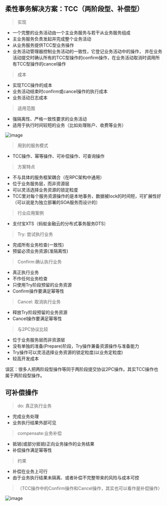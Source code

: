 ## 柔性事务解决方案：TCC（两阶段型、补偿型）

> 实现
* 一个完整的业务活动由一个主业务服务与若干从业务服务组成
* 主业务服务负责发起并完成整个业务活动
* 从业务服务提供TCC型业务操作
* 业务活动管理器控制业务活动的一致性，它登记业务活动中的操作， 并在业务活动提交时确认所有的TCC型操作的confirm操作，在业务活动取消时调用所有TCC型操作的cancel操作

> 成本
* 实现TCC操作的成本
* 业务活动结束时confirm或cancel操作的执行成本
* 业务活动日志成本

> 适用范围
* 强隔离性、严格一致性要求的业务活动
* 适用于执行时间较短的业务（比如处理账户、收费等业务）

![image](https://github.com/csy512889371/learnDoc/blob/master/image/2018/fbs/10.png)


> 用到的服务模式
* TCC操作、幂等操作、可补偿操作、可查询操作

> 方案特点
* 不与具体的服务框架耦合（在RPC架构中通用）
* 位于业务服务层，而非资源层
* 可以灵活选择业务资源的锁定粒度
* TCC里对每个服务资源操作的是本地事务，数据被lock的时间短，可扩展性好（可以说是为独立部署的SOA服务而设计的）

> 行业应用案例
* 支付宝XTS（蚂蚁金融云的分布式事务服务DTS）

> Try: 尝试执行业务
* 完成所有业务检查(一致性)
* 预留必须业务资源(准隔离性)

> Confirm:确认执行业务
* 真正执行业务
* 不作任何业务检查
* 只使用Try阶段预留的业务资源
* Confirm操作要满足幂等性

> Cancel: 取消执行业务
* 释放Try阶段预留的业务资源
* Cancel操作要满足幂等性

> 与2PC协议比较
* 位于业务服务层而非资源层
* 没有单独的准备(Prepare)阶段，Try操作兼备资源操作与准备能力
* Try操作可以灵活选择业务资源的锁定粒度(以业务定粒度)
* 较高开发成本

误区：很多人把两阶段型操作等同于两阶段提交协议2PC操作。其实TCC操作也属于两阶段型操作。

## 可补偿操作

> do: 真正执行业务
* 完成业务处理
* 业务执行结果外部可见

> compensate:业务补偿
* 抵销(或部分抵销)正向业务操作的业务结果
* 补偿操作满足幂等性

> 约束
* 补偿在业务上可行
* 由于业务执行结果未隔离、或者补偿不完整带来的风险与成本可控

>（TCC操作中的Confirm操作和Cancel操作，其实也可以看作是补偿操作）

![image](https://github.com/csy512889371/learnDoc/blob/master/image/2018/fbs/8.png)
